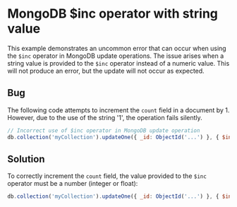 # MongoDB $inc operator with string value

This example demonstrates an uncommon error that can occur when using the `$inc` operator in MongoDB update operations.  The issue arises when a string value is provided to the `$inc` operator instead of a numeric value. This will not produce an error, but the update will not occur as expected.

## Bug

The following code attempts to increment the `count` field in a document by 1. However, due to the use of the string '1', the operation fails silently.

```javascript
// Incorrect use of $inc operator in MongoDB update operation
db.collection('myCollection').updateOne({ _id: ObjectId('...') }, { $inc: { count: '1' } });
```

## Solution

To correctly increment the `count` field, the value provided to the `$inc` operator must be a number (integer or float):

```javascript
db.collection('myCollection').updateOne({ _id: ObjectId('...') }, { $inc: { count: 1 } });
```
